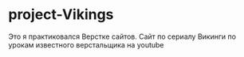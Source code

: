 # project-Vikings
Это я практиковался Верстке сайтов. Сайт по сериалу Викинги по урокам известного верстальщика на youtube
